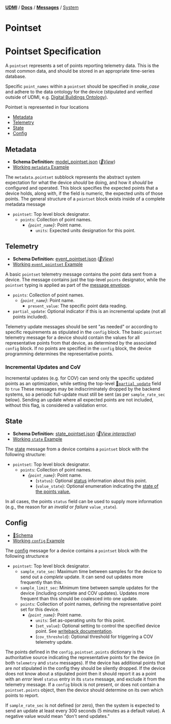 [**UDMI**](../../) / [**Docs**](../) / [**Messages**](./) / [System](#)

# Pointset

# Pointset Specification

A `pointset` represents a set of points reporting telemetry data. This is the most common data, and should be stored in an appropriate time-series database.

Specific `point_names` within a `pointset` should be specified in _snake_case_ and adhere to the
data ontology for the device (stipulated and verified outside of UDMI, e.g. [Digital Buildings Ontology](https://github.com/google/digitalbuildings/tree/master/ontology)).


Pointset is represented in four locations
- [Metadata](#metadata)
- [Telemetry](#telemetry)
- [State](#state)
- [Config](#config)

## Metadata

- **Schema Definition:** [model_pointset.json](../../schema/model_pointset.json)
 ([_🧬View_](../../gencode/docs/metadata.html#pointset))
- [Working `metadata` Example](../../tests/metadata.tests/example.json)

The `metadata.pointset` subblock represents the abstract system expectation for what the device
_should_ be doing, and how it _should_ be configured and operated. This block specifies the
expected points that a device holds, along with, if the field is numeric, the expected units of those points.
The general structure of a `pointset` block exists inside of a complete metadata message

* `pointset`: Top level block designator.
  * `points`: Collection of point names.
    * _{`point_name`}_: Point name.
      * `units`: Expected units designation for this point.

## Telemetry

- **Schema Definition:** [event_pointset.json](../../schema/event_pointset.json)
 ([_🧬View_](../../gencode/docs/event_pointset.html#points))
- [Working `event_pointset` Example](../../tests/event_pointset.tests/example.json)

A basic `pointset` telemetry message contains
the point data sent from a device. The message contains just the top-level `points` designator,
while the `pointset` typing is applied as part of the [message envelope](envelope.md).

* `points`: Collection of point names.
  * _{`point_name`}_: Point name.
    * `present_value`: The specific point data reading.
* `partial_update`: Optional indicator if this is an incremental update (not all points included).

Telemetry update messages should be sent "as needed" or according to specific requirements as
stipulated in the `config` block. The basic `pointset` telemetry message for a device should
contain the values for all representative points from that device, as determined by the associated
`config` block. If no points are specified in the `config` block, the device programming determines
the representative points.

### Incremental Updates and CoV

Incremental updates (e.g. for COV) can send only the specific updated points as an optimization,
while setting the top-level
[🧬`partial_update`](../../gencode/docs/event_pointset.html#partial_update) field to `true` These
messages may be indiscriminately dropped by the backend systems, so a periodic full-update must
still be sent (as per `sample_rate_sec` below). Sending an update where all expected points are not
included, without this flag, is considered a validation error.

## State

- **Schema Definition:** [state_pointset.json](../../schema/state_pointset.json)
 ([_🧬View interactive_](../../gencode/docs/state.html#pointset))
- [Working `state` Example](../../tests/state.tests/example.json)

The [state](state.md) message from a device contains a `pointset` block with the following
structure:

* `pointset`: Top level block designator.
  * `points`: Collection of point names.
    * _{`point_name`}_: Point name.
      * (`status`): Optional [status](status.md) information about this point.
      * (`value_state`): Optional enumeration indicating the 
        [state of the points value.](../specs/sequences/writeback.md#value_state)

In all cases, the points `status` field can be used to supply more information (e.g., the
reason for an _invalid_ or _failure_ `value_state`).

## Config

- [🧬Schema](../../gencode/docs/config.html#pointset)
- [Working `config` Example](../../tests/config.tests/writeback.json)

The [config](config.md) message for a device contains a `pointset`
block with the following structure:e

* `pointset`: Top level block designator.
  * `sample_rate_sec`: Maximum time between samples for the device to send out a _complete_
  update. It can send out updates more frequently than this.
  * `sample_limit_sec`: Minimum time between sample updates for the device (including complete
  and COV updates). Updates more frequent than this should be coalesced into one update.
  * `points`: Collection of point names, defining the representative point set for this device.
    * _{`point_name`}_: Point name.
      * `units`: Set as-operating units for this point.
      * (`set_value`): Optional setting to control the specified device point. See [writeback documentation](../specs/sequences/writeback.md).
      * (`cov_threshold`): Optional threshold for triggering a COV telemetry update.

The points defined in the `config.pointset.points` dictionary is the authoritative source
indicating the representative points for the device (in both `telemetry` and `state` messages). If
the device has additional points that are _not_ stipulated in the config they should be silently
dropped. If the device does not know about a stipulated point then it should report it as a
point with an _error_ level `status` entry in its `state` message, and exclude it from the telemetry message.
If a `config` block is not present, or does not contain a `pointset.points` object,
then the device should determine on its own which points to report.

If `sample_rate_sec` is not defined (or zero), then the system is expected to send an update at least every
300 seconds (5 minutes as a default value). A negative value would mean "don't send updates."
